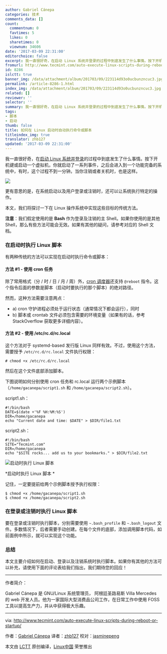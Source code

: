 ```yaml
---
author: Gabriel Cánepa
categories: 技术
comments_data: []
count:
  commentnum: 0
  favtimes: 5
  likes: 0
  sharetimes: 0
  viewnum: 34606
date: '2017-03-09 22:31:00'
editorchoice: false
excerpt: 我一直很好奇，在启动 Linux 系统并登录的过程中到底发生了什么事情。按下开机键或启动一个虚拟机，你就启动了一系列事件，之后会进入到一个功能完备的系统中，有时，这个过程不到一分钟。当你注销或者关机时，也是这样。
fromurl: http://www.tecmint.com/auto-execute-linux-scripts-during-reboot-or-startup/
id: 8286
islctt: true
banner_img: /data/attachment/album/201703/09/223114d93o0ucbunzncuc3.jpg
permalink: /article-8286-1.html
index_img: /data/attachment/album/201703/09/223114d93o0ucbunzncuc3.jpg.thumb.jpg
related: []
reviewer: ''
selector: ''
summary: 我一直很好奇，在启动 Linux 系统并登录的过程中到底发生了什么事情。按下开机键或启动一个虚拟机，你就启动了一系列事件，之后会进入到一个功能完备的系统中，有时，这个过程不到一分钟。当你注销或者关机时，也是这样。
tags:
- 脚本
- 启动
thumb: false
title: 如何在 Linux 启动时自动执行命令或脚本
titleindex_img: true
translator: zhb127
updated: '2017-03-09 22:31:00'
---
```


我一直很好奇，在[启动 Linux 系统并登录](http://www.tecmint.com/linux-boot-process/)的过程中到底发生了什么事情。按下开机键或启动一个虚拟机，你就启动了一系列事件，之后会进入到一个功能完备的系统中，有时，这个过程不到一分钟。当你注销或者关机时，也是这样。


![](/data/attachment/album/201703/09/223114d93o0ucbunzncuc3.jpg)


更有意思的是，在系统启动以及用户登录或注销时，还可以让系统执行特定的操作。


本文，我们将探讨一下在 Linux 操作系统中实现这些目标的传统方法。


**注意**：我们假定使用的是 **Bash** 作为登录及注销的主 Shell。如果你使用的是其他 Shell，那么有些方法可能会无效。如果有其他的疑问，请参考对应的 Shell 文档。


### 在启动时执行 Linux 脚本


有两种传统的方法可以实现在启动时执行命令或脚本：


#### 方法 #1 - 使用 cron 任务


除了常用格式（分 / 时 / 日 / 月 / 周）外，[cron 调度器](http://www.tecmint.com/11-cron-scheduling-task-examples-in-linux/)还支持 `@reboot` 指令。这个指令后面的参数是脚本（启动时要执行的那个脚本）的绝对路径。


然而，这种方法需要注意两点：


* a) cron 守护进程必须处于运行状态（通常情况下都会运行），同时
* b) 脚本或 crontab 文件必须包含需要的环境变量（如果有的话，参考 StackOverflow 获取更多详细内容）。


#### 方法 #2 - 使用 /etc/rc.d/rc.local


这个方法对于 systemd-based 发行版 Linux 同样有效。不过，使用这个方法，需要授予 `/etc/rc.d/rc.local` 文件执行权限：



```
# chmod +x /etc/rc.d/rc.local

```

然后在这个文件底部添加脚本。


下图说明如何分别使用 cron 任务和 rc.local 运行两个示例脚本（`/home/gacanepa/script1.sh` 和 `/home/gacanepa/script2.sh`）。


script1.sh：



```
#!/bin/bash
DATE=$(date +'%F %H:%M:%S')
DIR=/home/gacanepa
echo "Current date and time: $DATE" > $DIR/file1.txt

```

script2.sh：



```
#!/bin/bash
SITE="Tecmint.com"
DIR=/home/gacanepa
echo "$SITE rocks... add us to your bookmarks." > $DIR/file2.txt

```

![启动时执行 Linux 脚本](/data/attachment/album/201703/09/223200cqcddcizihvhadwc.png)


\*启动时执行 Linux 脚本 \*


记住，一定要提前给两个示例脚本授予执行权限：



```
$ chmod +x /home/gacanepa/script1.sh
$ chmod +x /home/gacanepa/script2.sh

```

### 在登录或注销时执行 Linux 脚本


要在登录或注销时执行脚本，分别需要使用 `~.bash_profile` 和 `~.bash_logout` 文件。多数情况下，后者需要手动创建。在每个文件的底部，添加调用脚本代码，如前面例中所示，就可以实现这个功能。


### 总结


本文主要介绍如何在启动、登录以及注销系统时执行脚本。如果你有其他的方法可以补充，请使用下面的评论表给我们指出，我们期待您的回应！




---


作者简介：


Gabriel Cánepa 是 GNU/Linux 系统管理员， 阿根廷圣路易斯 Villa Mercedes 的 web 开发人员。他为一家国际大型消费品公司工作，在日常工作中使用 FOSS 工具以提高生产力，并从中获得极大乐趣。




---


via: <http://www.tecmint.com/auto-execute-linux-scripts-during-reboot-or-startup/>


作者：[Gabriel Cánepa](http://www.tecmint.com/author/gacanepa/) 译者：[zhb127](https://github.com/zhb127) 校对：[jasminepeng](https://github.com/jasminepeng)


本文由 [LCTT](https://github.com/LCTT/TranslateProject) 原创编译，[Linux中国](https://linux.cn/) 荣誉推出